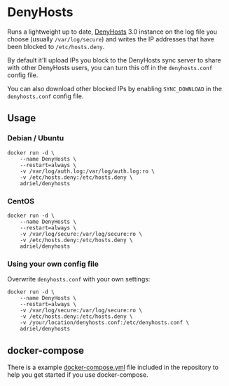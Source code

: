 # DenyHosts

Runs a lightweight up to date, [DenyHosts](https://github.com/denyhosts/denyhosts) 3.0 instance on the log file you choose (usually `/var/log/secure`) and writes the IP addresses that have been blocked  to `/etc/hosts.deny`.

By default it'll upload IPs you block to the DenyHosts sync server to share with other DenyHosts users, you can turn this off in the `denyhosts.conf` config file.

 You can also download other blocked IPs by enabling `SYNC_DOWNLOAD` in the `denyhosts.conf` config file.

## Usage

### Debian / Ubuntu

```
docker run -d \
	--name DenyHosts \
	--restart=always \
	-v /var/log/auth.log:/var/log/auth.log:ro \
	-v /etc/hosts.deny:/etc/hosts.deny \
	adriel/denyhosts
```

### CentOS

```
docker run -d \
	--name DenyHosts \
	--restart=always \
	-v /var/log/secure:/var/log/secure:ro \
	-v /etc/hosts.deny:/etc/hosts.deny \
	adriel/denyhosts
```



### Using your own config file

Overwrite `denyhosts.conf` with your own settings:

```
docker run -d \
	--name DenyHosts \
	--restart=always \
	-v /var/log/secure:/var/log/secure:ro \
	-v /etc/hosts.deny:/etc/hosts.deny \
	-v /your/location/denyhosts.conf:/etc/denyhosts.conf \
	adriel/denyhosts
```



## docker-compose

There is a example [docker-compose.yml](https://github.com/adriel/denyhosts-docker/blob/master/docker-compose.yml) file included in the repository to help you get started if you use docker-compose.